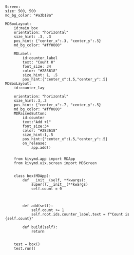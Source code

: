 ###
    Screen:
    size: 500, 500
    md_bg_color: "#a3b18a"

    MDBoxLayout:
        id:main_box
        orientation: "horizontal"
        size_hint: .3, .3
        pos_hint: {"center_x":.3, "center_y":.5}
        md_bg_color: "#ff0000"

        MDLabel:
            id:counter_label
            text: "Count 0"
            font_size: 34
            color: "#283618"
            size_hint: 1, .5
            pos_hint:{"center_x":1.5,"center_y":.5}
    MDBoxLayout:
        id:counter_lay

        orientation: "horizontal"
        size_hint:.3,.3
        pos_hint: {"center_x":.7, "center_y":.5}
        md_bg_color: "#ff0000"
        MDRaisedButton:
            id:counter
            text:"Add +1"
            font_size:34
            color: "#283618"
            size_hint:1,.5
            pos_hint:{"center_x":1.5,"center_y":.5}
            on_release:
                app.add()
###    
        from kivymd.app import MDApp
        from kivymd.uix.screen import MDScreen


        class box(MDApp):
            def __init__(self, **kwargs):
                super().__init__(**kwargs)
                self.count = 0



            def add(self):
                self.count += 1
                self.root.ids.counter_label.text = f"Count is {self.count}"

            def build(self):
                return


        test = box()
        test.run()

